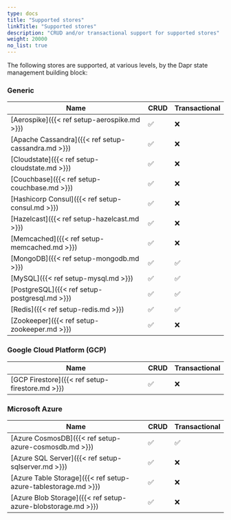 ```yaml
---
type: docs
title: "Supported stores"
linkTitle: "Supported stores"
description: "CRUD and/or transactional support for supported stores"
weight: 20000
no_list: true
---
```


The following stores are supported, at various levels, by the Dapr state management building block:

### Generic

| Name                                                           | CRUD | Transactional |
|----------------------------------------------------------------|------|---------------|
| [Aerospike]({{< ref setup-aerospike.md >}})                    | ✅  | ❌            |
| [Apache Cassandra]({{< ref setup-cassandra.md >}})             | ✅  | ❌            |
| [Cloudstate]({{< ref setup-cloudstate.md >}})                  | ✅  | ❌            |
| [Couchbase]({{< ref setup-couchbase.md >}})                    | ✅  | ❌            |
| [Hashicorp Consul]({{< ref setup-consul.md >}})                | ✅  | ❌            |
| [Hazelcast]({{< ref setup-hazelcast.md >}})                    | ✅  | ❌            |
| [Memcached]({{< ref setup-memcached.md >}})                    | ✅  | ❌            |
| [MongoDB]({{< ref setup-mongodb.md >}})                        | ✅  | ✅            |
| [MySQL]({{< ref setup-mysql.md >}})                            | ✅  | ✅            |
| [PostgreSQL]({{< ref setup-postgresql.md >}})                  | ✅  | ✅            |
| [Redis]({{< ref setup-redis.md >}})                            | ✅  | ✅            |
| [Zookeeper]({{< ref setup-zookeeper.md >}})                    | ✅  | ❌            |

### Google Cloud Platform (GCP)
| Name                                                  | CRUD | Transactional |
|-------------------------------------------------------|------|---------------|
| [GCP Firestore]({{< ref setup-firestore.md >}})       | ✅   | ❌             |
### Microsoft Azure

| Name                                                             | CRUD | Transactional |
|------------------------------------------------------------------|------|---------------|
| [Azure CosmosDB]({{< ref setup-azure-cosmosdb.md >}})            | ✅   | ✅             |
| [Azure SQL Server]({{< ref setup-sqlserver.md >}})               | ✅   | ❌             |
| [Azure Table Storage]({{< ref setup-azure-tablestorage.md >}})   | ✅   | ❌             |
| [Azure Blob Storage]({{< ref setup-azure-blobstorage.md >}})     | ✅   | ❌             |

